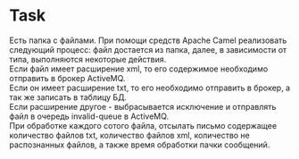 Task
======================
Есть папка с файлами. При помощи средств Apache Camel реализовать следующий процесс: файл достается из папка, далее, в зависимости от типа, выполняются некоторые действия.  
Если файл имеет расширение xml, то его содержимое необходимо отправить в брокер ActiveMQ.  
Если он имеет расширение txt, то его необходимо отправить в брокер, а так же записать в таблицу БД.  
Если расширение другое - выбрасывается исключение и отправлять файл в очередь invalid-queue в ActiveMQ.  
При обработке каждого сотого файла, отсылать письмо содержащее количество файлов txt, количество файлов xml, количество не распознанных файлов, а также время обработки пачки сообщений.
